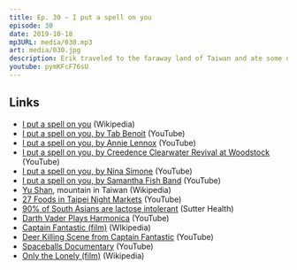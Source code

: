 ```yaml
---
title: Ep. 30 – I put a spell on you
episode: 30
date: 2019-10-18
mp3URL: media/030.mp3
art: media/030.jpg
description: Erik traveled to the faraway land of Taiwan and ate some disgusting food, Dennis sang "I put a spell on you", thinks you can kill a deer with just a knife, and both appreciate Robin Hood and John Candy.
youtube: pymKFcF76sU
---
```


## Links

- [I put a spell on you](https://en.wikipedia.org/wiki/I_Put_a_Spell_on_You) (Wikipedia)
- [I put a spell on you, by Tab Benoit](https://www.youtube.com/watch?v=jU6Lm0rLuwM) (YouTube)
- [I put a spell on you, by Annie Lennox](https://www.youtube.com/watch?v=3TrSMaOZm3Y) (YouTube)
- [I put a spell on you, by Creedence Clearwater Revival at Woodstock](https://www.youtube.com/watch?v=xeXqtzusIU0) (YouTube)
- [I put a spell on you, by Nina Simone](https://www.youtube.com/watch?v=ua2k52n_Bvw) (YouTube)
- [I put a spell on you, by Samantha Fish Band](https://www.youtube.com/watch?v=GL9rBAjut2g) (YouTube)
- [Yu Shan](https://en.wikipedia.org/wiki/Yu_Shan), mountain in Taiwan (Wikipedia)
- [27 Foods in Taipei Night Markets](https://www.youtube.com/watch?v=wzggcas-pSY) (YouTube)
- [90% of South Asians are lactose intolerant](https://www.sutterhealth.org/pamf/health/south-asian/risks/lactose-intolerance) (Sutter Health)
- [Darth Vader Plays Harmonica](https://www.youtube.com/watch?v=4S2d9h6GPY4) (YouTube)
- [Captain Fantastic (film)](<https://en.wikipedia.org/wiki/Captain_Fantastic_(film)>) (WIkipedia)
- [Deer Killing Scene from Captain Fantastic](https://www.youtube.com/watch?v=Ib1epk_tAOI) (YouTube)
- [Spaceballs Documentary](https://www.youtube.com/watch?v=0rmUIto_zAU) (YouTube)
- [Only the Lonely (film)](<https://en.wikipedia.org/wiki/Only_the_Lonely_(film)>) (Wikipedia)
